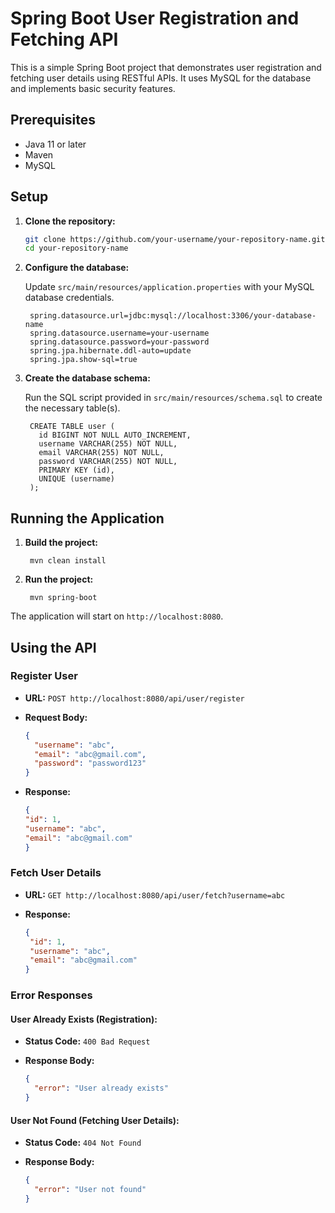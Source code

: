 # Spring Boot User Registration and Fetching API

This is a simple Spring Boot project that demonstrates user registration and fetching user details using RESTful APIs. It uses MySQL for the database and implements basic security features.


## Prerequisites

- Java 11 or later
- Maven
- MySQL

## Setup

1. **Clone the repository:**

   ```sh
   git clone https://github.com/your-username/your-repository-name.git
   cd your-repository-name

2. **Configure the database:**

    Update `src/main/resources/application.properties` with your MySQL database credentials.
   
        spring.datasource.url=jdbc:mysql://localhost:3306/your-database-name
        spring.datasource.username=your-username
        spring.datasource.password=your-password
        spring.jpa.hibernate.ddl-auto=update
        spring.jpa.show-sql=true


4. **Create the database schema:**

   Run the SQL script provided in `src/main/resources/schema.sql` to create the necessary table(s).

        CREATE TABLE user (
          id BIGINT NOT NULL AUTO_INCREMENT,
          username VARCHAR(255) NOT NULL,
          email VARCHAR(255) NOT NULL,
          password VARCHAR(255) NOT NULL,
          PRIMARY KEY (id),
          UNIQUE (username)
        );


## Running the Application

1. **Build the project:**

        mvn clean install


2. **Run the project:**

        mvn spring-boot


The application will start on `http://localhost:8080`.

## Using the API

### Register User

- **URL:** `POST http://localhost:8080/api/user/register`

- **Request Body:**

  ```json
  {
    "username": "abc",
    "email": "abc@gmail.com",
    "password": "password123"
  }

- **Response:**
  
  ```json
  {
  "id": 1,
  "username": "abc",
  "email": "abc@gmail.com"
  }

### Fetch User Details

 - **URL:** `GET http://localhost:8080/api/user/fetch?username=abc`
  
 - **Response:**
   
   ```json
   {
    "id": 1,
    "username": "abc",
    "email": "abc@gmail.com"
   }

### Error Responses

#### User Already Exists (Registration):

- **Status Code:** `400 Bad Request`

- **Response Body:**

  ```json
  {
    "error": "User already exists"
  }

#### User Not Found (Fetching User Details):

- **Status Code:** `404 Not Found`

- **Response Body:**

  ```json
  {
    "error": "User not found"
  }
